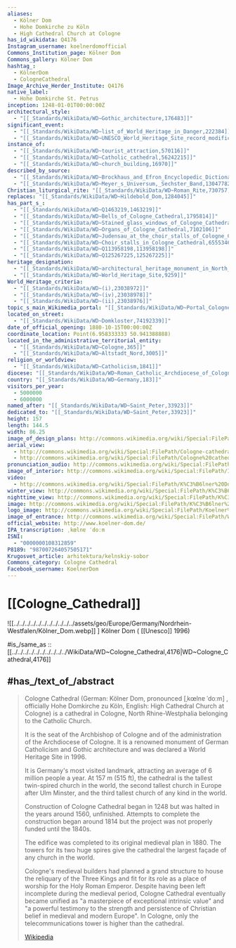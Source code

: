 ```yaml
---
aliases:
  - Kölner Dom
  - Hohe Domkirche zu Köln
  - High Cathedral Church at Cologne
has_id_wikidata: Q4176
Instagram_username: koelnerdomofficial
Commons_Institution_page: Kölner Dom
Commons_gallery: Kölner Dom
hashtag_:
  - KölnerDom
  - CologneCathedral
Image_Archive_Herder_Institute: Q4176
native_label:
  - Hohe Domkirche St. Petrus
inception: 1248-01-01T00:00:00Z
architectural_style:
  - "[[_Standards/WikiData/WD~Gothic_architecture,176483]]"
significant_event:
  - "[[_Standards/WikiData/WD~list_of_World_Heritage_in_Danger,222384]]"
  - "[[_Standards/WikiData/WD~UNESCO_World_Heritage_Site_record_modification,29778318]]"
instance_of:
  - "[[_Standards/WikiData/WD~tourist_attraction,570116]]"
  - "[[_Standards/WikiData/WD~Catholic_cathedral,56242215]]"
  - "[[_Standards/WikiData/WD~church_building,16970]]"
described_by_source:
  - "[[_Standards/WikiData/WD~Brockhaus_and_Efron_Encyclopedic_Dictionary,602358]]"
  - "[[_Standards/WikiData/WD~Meyer_s_Universum,_Sechster_Band,130477825]]"
Christian_liturgical_rite: "[[_Standards/WikiData/WD~Roman_Rite,730757]]"
replaces: "[[_Standards/WikiData/WD~Hildebold_Dom,1284045]]"
has_part_s_:
  - "[[_Standards/WikiData/WD~Q1463219,1463219]]"
  - "[[_Standards/WikiData/WD~Bells_of_Cologne_Cathedral,1795814]]"
  - "[[_Standards/WikiData/WD~Stained_glass_windows_of_Cologne_Cathedral,1795813]]"
  - "[[_Standards/WikiData/WD~Organs_of_Cologne_Cathedral,7102106]]"
  - "[[_Standards/WikiData/WD~Judensau_at_the_choir_stalls_of_Cologne_Cathedral,42780471]]"
  - "[[_Standards/WikiData/WD~Choir_stalls_in_Cologne_Cathedral,65553460]]"
  - "[[_Standards/WikiData/WD~Q113958198,113958198]]"
  - "[[_Standards/WikiData/WD~Q125267225,125267225]]"
heritage_designation:
  - "[[_Standards/WikiData/WD~architectural_heritage_monument_in_North_Rhine_Westphalia,15632117]]"
  - "[[_Standards/WikiData/WD~World_Heritage_Site,9259]]"
World_Heritage_criteria:
  - "[[_Standards/WikiData/WD~(i),23038972]]"
  - "[[_Standards/WikiData/WD~(iv),23038978]]"
  - "[[_Standards/WikiData/WD~(ii),23038976]]"
topic_s_main_Wikimedia_portal: "[[_Standards/WikiData/WD~Portal_Cologne_Cathedral,63985838]]"
located_on_street:
  - "[[_Standards/WikiData/WD~Domkloster,74192339]]"
date_of_official_opening: 1880-10-15T00:00:00Z
coordinate_location: Point(6.958333333 50.941388888)
located_in_the_administrative_territorial_entity:
  - "[[_Standards/WikiData/WD~Cologne,365]]"
  - "[[_Standards/WikiData/WD~Altstadt_Nord,3005]]"
religion_or_worldview:
  - "[[_Standards/WikiData/WD~Catholicism,1841]]"
diocese: "[[_Standards/WikiData/WD~Roman_Catholic_Archdiocese_of_Cologne,11805]]"
country: "[[_Standards/WikiData/WD~Germany,183]]"
visitors_per_year:
  - 5000000
  - 6000000
named_after: "[[_Standards/WikiData/WD~Saint_Peter,33923]]"
dedicated_to: "[[_Standards/WikiData/WD~Saint_Peter,33923]]"
height: 157
length: 144.5
width: 86.25
image_of_design_plans: http://commons.wikimedia.org/wiki/Special:FilePath/1911%20Britannica-Architecture-Cologne.png
aerial_view:
  - http://commons.wikimedia.org/wiki/Special:FilePath/Cologne-cathedral-aerial.jpg
  - http://commons.wikimedia.org/wiki/Special:FilePath/Cologne%20cathedral%20aerial%20%2825326253726%29.jpg
pronunciation_audio: http://commons.wikimedia.org/wiki/Special:FilePath/De-K%C3%B6lner%20Dom.ogg
image_of_interior: http://commons.wikimedia.org/wiki/Special:FilePath/Interior%20of%20Cologne%20Cathedral.jpg
video:
  - http://commons.wikimedia.org/wiki/Special:FilePath/K%C3%B6lner%20Dom%20-%20Abschaltung%20Beleuchtung%20als%20Protest%20gegen%20die%20K%C3%B6gida-Demo.ogv
winter_view: http://commons.wikimedia.org/wiki/Special:FilePath/K%C3%B6lner%20Dom%20im%20Schnee%2020101218%20002.jpg
nighttime_view: http://commons.wikimedia.org/wiki/Special:FilePath/K%C3%B6lner%20Dom%20nachts%202013.jpg
image: http://commons.wikimedia.org/wiki/Special:FilePath/K%C3%B6lner%20Dom%20von%20Osten.jpg
logo_image: http://commons.wikimedia.org/wiki/Special:FilePath/Koelner%20Dom%20Logo.svg
image_of_entrance: http://commons.wikimedia.org/wiki/Special:FilePath/West%20portal%20of%20Cologne%20Cathedral.jpg
official_website: http://www.koelner-dom.de/
IPA_transcription: ˌkœlnɐ ˈdoːm
ISNI:
  - "0000000108312859"
P8189: "987007264057505171"
Krugosvet_article: arhitektura/kelnskiy-sobor
Commons_category: Cologne Cathedral
Facebook_username: KoelnerDom
---
```


# [[Cologne_Cathedral]] 

![[../../../../../../../../../../../assets/geo/Europe/Germany/Nordrhein-Westfalen/Kölner_Dom.webp]] ] 
Kölner Dom ( [[Unesco]] 1996) 


#is_/same_as :: [[../../../../../../../../../../WikiData/WD~Cologne_Cathedral,4176|WD~Cologne_Cathedral,4176]] 

## #has_/text_of_/abstract 

> Cologne Cathedral (German: Kölner Dom, pronounced [ˌkœlnɐ ˈdoːm] , 
> officially Hohe Domkirche zu Köln, English: High Cathedral Church at Cologne) 
> is a cathedral in Cologne, North Rhine-Westphalia belonging to the Catholic Church. 
> 
> It is the seat of the Archbishop of Cologne and of the administration of the Archdiocese of Cologne. 
> It is a renowned monument of German Catholicism and Gothic architecture 
> and was declared a World Heritage Site in 1996. 
> 
> It is Germany's most visited landmark, attracting an average of 6 million people a year. 
> At 157 m (515 ft), the cathedral is the tallest twin-spired church in the world, 
> the second tallest church in Europe after Ulm Minster, 
> and the third tallest church of any kind in the world.
>
> Construction of Cologne Cathedral began in 1248 but was halted in the years around 1560, unfinished. 
> Attempts to complete the construction began around 1814 
> but the project was not properly funded until the 1840s. 
> 
> The edifice was completed to its original medieval plan in 1880. 
> The towers for its two huge spires give the cathedral the largest façade of any church in the world.
>
> Cologne's medieval builders had planned a grand structure to house the reliquary of the Three Kings and fit for its role as a place of worship for the Holy Roman Emperor. Despite having been left incomplete during the medieval period, Cologne Cathedral eventually became unified as "a masterpiece of exceptional intrinsic value" and "a powerful testimony to the strength and persistence of Christian belief in medieval and modern Europe". In Cologne, only the telecommunications tower is higher than the cathedral.
>
> [Wikipedia](https://en.wikipedia.org/wiki/Cologne%20Cathedral) 


